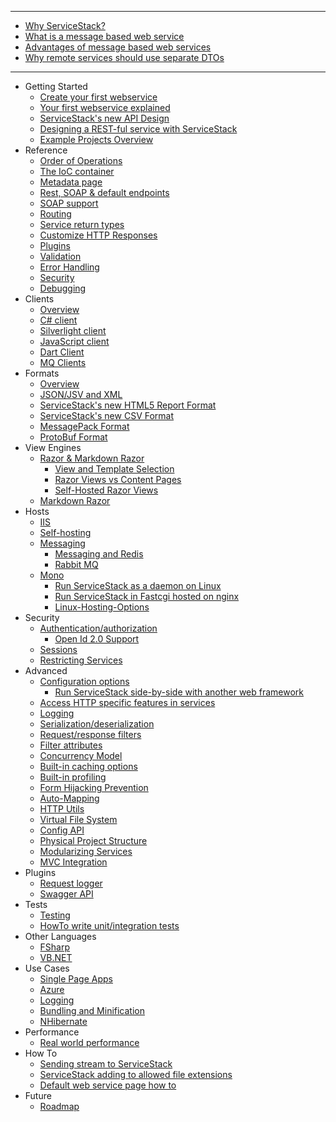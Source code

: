 ***  

 - [Why ServiceStack?](?id=why-servicestack)
  - [What is a message based web service](?id=what-is-a-message-based-web-service)
  - [Advantages of message based web services](?id=advantages-of-message-based-web-services)
  - [Why remote services should use separate DTOs](http://stackoverflow.com/a/15369736/85785)

***

- Getting Started
    - [Create your first webservice](?id=create-your-first-webservice)
    - [Your first webservice explained](?id=your-first-webservice-explained)
    - [ServiceStack's new API Design](?id=new-api)
    - [Designing a REST-ful service with ServiceStack](http://stackoverflow.com/a/15235822/85785)
    - [Example Projects Overview](http://stackoverflow.com/a/15869816/85785)
- Reference
    - [Order of Operations](?id=order-of-operations)
    - [The IoC container](?id=the-ioc-container)
    - [Metadata page](?id=metadata-page)
    - [Rest, SOAP & default endpoints](?id=endpoints)
    - [SOAP support](?id=soap-support)
    - [Routing](?id=routing)
    - [Service return types](?id=service-return-types)
    - [Customize HTTP Responses](?id=customize-http-responses)
    - [Plugins](?id=plugins)
    - [Validation](?id=validation)
    - [Error Handling](?id=error-handling)
    - [Security](?id=security)
    - [Debugging](?id=debugging)
- Clients
    - [Overview](?id=clients-overview)
    - [C# client](?id=csharp-client)
    - [Silverlight client](?id=silverlight-client)
    - [JavaScript client](?id=javascript-client)
    - [Dart Client](?id=dart-client)
    - [MQ Clients](?id=messaging)
- Formats
    - [Overview](?id=formats)
    - [JSON/JSV and XML](?id=json-jsv-and-xml)
    - [ServiceStack's new HTML5 Report Format](?id=html5reportformat)
    - [ServiceStack's new CSV Format](?id=csv-format)
    - [MessagePack Format](?id=messagepack-format)
    - [ProtoBuf Format](?id=protobuf-format)
- View Engines
    - [Razor & Markdown Razor](http://razor.servicestack.net/)
      - [View and Template Selection](?id=view-and-template-selection)
      - [Razor Views vs Content Pages](http://stackoverflow.com/questions/13206038/servicestack-razor-default-page/13206221#13206221)
      - [Self-Hosted Razor Views](http://www.ienablemuch.com/2012/12/self-hosting-servicestack-serving.html) 
    - [Markdown Razor](?id=markdown-razor)
- Hosts
    - [IIS](?id=iis)
    - [Self-hosting](?id=self-hosting)
    - [Messaging](?id=messaging)
        - [Messaging and Redis](?id=messaging-and-redis)
        - [Rabbit MQ](?id=rabbit-mq)
    - [Mono](?id=mono)
        - [Run ServiceStack as a daemon on Linux](?id=servicestack-as-daemon-on-linux)
        - [Run ServiceStack in Fastcgi hosted on nginx](?id=servicestack-in-fastcgi-hosted-on-nginx)
        - [Linux-Hosting-Options](?id=linux-hosting-options)
- Security
    - [Authentication/authorization](?id=authentication-and-authorization)
       - [Open Id 2.0 Support](?id=openid)
    - [Sessions](?id=sessions)
    - [Restricting Services](?id=restricting-services)
- Advanced
    - [Configuration options](?id=configuration-options)
        - [Run ServiceStack side-by-side with another web framework](?id=run-servicestack-side-by-side-with-another-web-framework)
    - [Access HTTP specific features in services](?id=access-http-specific-features-in-services)
    - [Logging](?id=logging)
    - [Serialization/deserialization](?id=serialization-deserialization)
    - [Request/response filters](?id=request-and-response-filters)
    - [Filter attributes](?id=filter-attributes)
    - [Concurrency Model](?id=concurrency-model)
    - [Built-in caching options](?id=caching)
    - [Built-in profiling](?id=built-in-profiling)
    - [Form Hijacking Prevention](?id=form-hijacking-prevention)
    - [Auto-Mapping](?id=auto-mapping)
    - [HTTP Utils](?id=http-utils)
    - [Virtual File System](?id=virtual-file-system)
    - [Config API](?id=config-api)
    - [Physical Project Structure](?id=physical-project-structure)
    - [Modularizing Services](?id=modularizing-services)
    - [MVC Integration](?id=mvc-integration)
- Plugins
    - [Request logger](?id=request-logger)
    - [Swagger API](?id=swagger-api)
- Tests
    - [Testing](?id=testing) 
    - [HowTo write unit/integration tests](?id=howto-write-unit-integration-tests)
- Other Languages
    - [FSharp](?id=fsharp)
    - [VB.NET](?id=vbnet)
- Use Cases
    - [Single Page Apps](?id=single-page-apps) 
    - [Azure](?id=azure)
    - [Logging](?id=logging) 
    - [Bundling and Minification](?id=bundling-and-minification)
    - [NHibernate](?id=nhibernate) 
- Performance
    - [Real world performance](?id=real-world-performance) 
- How To
    - [Sending stream to ServiceStack](http://www.codeproject.com/Articles/501608/SendingplusstreamplustoplusServiceStack)
    - [ServiceStack adding to allowed file extensions](http://jaspreetchahal.org/servicestack-adding-to-allowed-file-extensions/)
    - [Default web service page how to](http://jaspreetchahal.org/servicestack-default-web-index-page/)
- Future
    - [Roadmap](?id=roadmap)